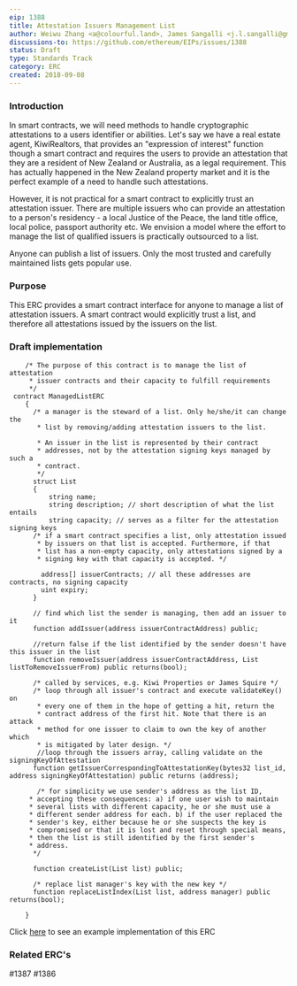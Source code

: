 ```yaml
---
eip: 1388
title: Attestation Issuers Management List
author: Weiwu Zhang <a@colourful.land>, James Sangalli <j.l.sangalli@gmail.com>
discussions-to: https://github.com/ethereum/EIPs/issues/1388
status: Draft
type: Standards Track
category: ERC
created: 2018-09-08
---
```


### Introduction

In smart contracts, we will need methods to handle cryptographic attestations to a users identifier or abilities. Let's say we have a real estate agent, KiwiRealtors, that provides an "expression of interest" function though a smart contract and requires the users to provide an attestation that they are a resident of New Zealand or Australia, as a legal requirement. This has actually happened in the New Zealand property market and it is the perfect example of a need to handle such attestations.

However, it is not practical for a smart contract to explicitly trust an attestation issuer. There are multiple issuers who can provide an attestation to a person's residency - a local Justice of the Peace, the land title office, local police, passport authority etc. We envision a model where the effort to manage the list of qualified issuers is practically outsourced to a list.

Anyone can publish a list of issuers. Only the most trusted and carefully maintained lists gets popular use.

### Purpose
This ERC provides a smart contract interface for anyone to manage a list of attestation issuers. A smart contract would explicitly trust a list, and therefore all attestations issued by the issuers on the list.

### Draft implementation
```solidity
    /* The purpose of this contract is to manage the list of attestation
     * issuer contracts and their capacity to fulfill requirements
     */
 contract ManagedListERC
    {
      /* a manager is the steward of a list. Only he/she/it can change the
       * list by removing/adding attestation issuers to the list.

       * An issuer in the list is represented by their contract
       * addresses, not by the attestation signing keys managed by such a
       * contract.
       */
      struct List
      {
	      string name;
	      string description; // short description of what the list entails
	      string capacity; // serves as a filter for the attestation signing keys
	  /* if a smart contract specifies a list, only attestation issued
	   * by issuers on that list is accepted. Furthermore, if that
	   * list has a non-empty capacity, only attestations signed by a
	   * signing key with that capacity is accepted. */

	    address[] issuerContracts; // all these addresses are contracts, no signing capacity
	    uint expiry;
      }

      // find which list the sender is managing, then add an issuer to it
      function addIssuer(address issuerContractAddress) public;

      //return false if the list identified by the sender doesn't have this issuer in the list
      function removeIssuer(address issuerContractAddress, List listToRemoveIssuerFrom) public returns(bool);

      /* called by services, e.g. Kiwi Properties or James Squire */
      /* loop through all issuer's contract and execute validateKey() on
       * every one of them in the hope of getting a hit, return the
       * contract address of the first hit. Note that there is an attack
       * method for one issuer to claim to own the key of another which
       * is mitigated by later design. */
       //loop through the issuers array, calling validate on the signingKeyOfAttestation
      function getIssuerCorrespondingToAttestationKey(bytes32 list_id, address signingKeyOfAttestation) public returns (address);

       /* for simplicity we use sender's address as the list ID,
	 * accepting these consequences: a) if one user wish to maintain
	 * several lists with different capacity, he or she must use a
	 * different sender address for each. b) if the user replaced the
	 * sender's key, either because he or she suspects the key is
	 * compromised or that it is lost and reset through special means,
	 * then the list is still identified by the first sender's
	 * address.
      */

      function createList(List list) public;

      /* replace list manager's key with the new key */
      function replaceListIndex(List list, address manager) public returns(bool);

    }
```

Click [here](https://github.com/alpha-wallet/blockchain-attestation/blob/master/ethereum/trustlist/ManagedList.sol) to see an example implementation of this ERC

### Related ERC's
#1387 #1386
